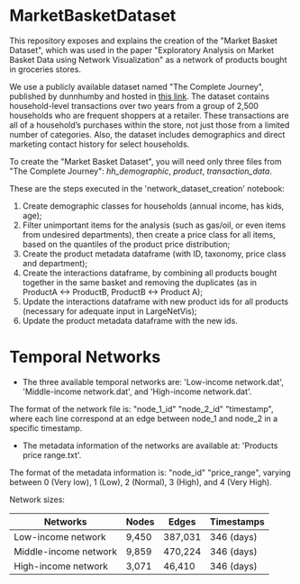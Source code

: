 # MarketBasketDataset

This repository exposes and explains the creation of the "Market Basket Dataset", which was used in the paper "Exploratory Analysis on Market Basket Data using Network Visualization" as a network of products bought in groceries stores. 

We use a publicly available dataset named "The Complete Journey", published by dunnhumby and hosted in [this link](https://www.dunnhumby.com/source-files/). The dataset contains household-level transactions over two years from a group of 2,500 households who are frequent shoppers at a retailer. These transactions are all of a household’s purchases within the store, not just those from a limited number of categories. Also, the dataset includes demographics and direct marketing contact history for select households.

To create the "Market Basket Dataset", you will need only three files from "The Complete Journey": *hh_demographic*, *product*, *transaction_data*.

These are the steps executed in the 'network_dataset_creation' notebook:
1. Create demographic classes for households (annual income, has kids, age);
2. Filter unimportant items for the analysis (such as gas/oil, or even items from undesired departments), then create a price class for all items, based on the quantiles of the product price distribution;
3. Create the product metadata dataframe (with ID, taxonomy, price class and department);
4. Create the interactions dataframe, by combining all products bought together in the same basket and removing the duplicates (as in ProductA <-> ProductB, ProductB <-> Product A);
5. Update the interactions dataframe with new product ids for all products (necessary for adequate input in LargeNetVis);
6. Update the product metadata dataframe with the new ids.


# Temporal Networks

* The three available temporal networks are: 'Low-income network.dat', 'Middle-income network.dat', and 'High-income network.dat'.

The format of the network file is: "node_1_id"  "node_2_id"  "timestamp", where each line correspond at an edge between node_1 and node_2 in a specific timestamp.

* The metadata information of the networks are available at: 'Products price range.txt'.

The format of the metadata information is: "node_id"   "price_range", varying between 0 (Very low), 1 (Low), 2 (Normal), 3 (High), and 4 (Very High).

Network sizes:


| Networks              | Nodes      | Edges    | Timestamps |
| -------               | ---        | ---      | ---        |
| Low-income network    | 9,450      | 387,031  | 346 (days) |
| Middle-income network | 9,859      | 470,224  | 346 (days) |      
| High-income network   | 3,071      | 46,410   | 346 (days) |
